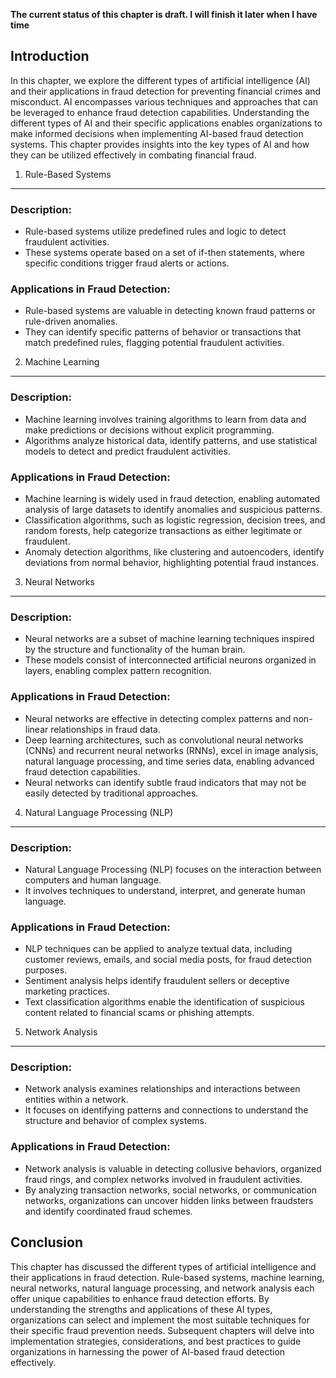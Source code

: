 **The current status of this chapter is draft. I will finish it later when I have time**

Introduction
------------

In this chapter, we explore the different types of artificial intelligence (AI) and their applications in fraud detection for preventing financial crimes and misconduct. AI encompasses various techniques and approaches that can be leveraged to enhance fraud detection capabilities. Understanding the different types of AI and their specific applications enables organizations to make informed decisions when implementing AI-based fraud detection systems. This chapter provides insights into the key types of AI and how they can be utilized effectively in combating financial fraud.

1. Rule-Based Systems
---------------------

### Description:

* Rule-based systems utilize predefined rules and logic to detect fraudulent activities.
* These systems operate based on a set of if-then statements, where specific conditions trigger fraud alerts or actions.

### Applications in Fraud Detection:

* Rule-based systems are valuable in detecting known fraud patterns or rule-driven anomalies.
* They can identify specific patterns of behavior or transactions that match predefined rules, flagging potential fraudulent activities.

2. Machine Learning
-------------------

### Description:

* Machine learning involves training algorithms to learn from data and make predictions or decisions without explicit programming.
* Algorithms analyze historical data, identify patterns, and use statistical models to detect and predict fraudulent activities.

### Applications in Fraud Detection:

* Machine learning is widely used in fraud detection, enabling automated analysis of large datasets to identify anomalies and suspicious patterns.
* Classification algorithms, such as logistic regression, decision trees, and random forests, help categorize transactions as either legitimate or fraudulent.
* Anomaly detection algorithms, like clustering and autoencoders, identify deviations from normal behavior, highlighting potential fraud instances.

3. Neural Networks
------------------

### Description:

* Neural networks are a subset of machine learning techniques inspired by the structure and functionality of the human brain.
* These models consist of interconnected artificial neurons organized in layers, enabling complex pattern recognition.

### Applications in Fraud Detection:

* Neural networks are effective in detecting complex patterns and non-linear relationships in fraud data.
* Deep learning architectures, such as convolutional neural networks (CNNs) and recurrent neural networks (RNNs), excel in image analysis, natural language processing, and time series data, enabling advanced fraud detection capabilities.
* Neural networks can identify subtle fraud indicators that may not be easily detected by traditional approaches.

4. Natural Language Processing (NLP)
------------------------------------

### Description:

* Natural Language Processing (NLP) focuses on the interaction between computers and human language.
* It involves techniques to understand, interpret, and generate human language.

### Applications in Fraud Detection:

* NLP techniques can be applied to analyze textual data, including customer reviews, emails, and social media posts, for fraud detection purposes.
* Sentiment analysis helps identify fraudulent sellers or deceptive marketing practices.
* Text classification algorithms enable the identification of suspicious content related to financial scams or phishing attempts.

5. Network Analysis
-------------------

### Description:

* Network analysis examines relationships and interactions between entities within a network.
* It focuses on identifying patterns and connections to understand the structure and behavior of complex systems.

### Applications in Fraud Detection:

* Network analysis is valuable in detecting collusive behaviors, organized fraud rings, and complex networks involved in fraudulent activities.
* By analyzing transaction networks, social networks, or communication networks, organizations can uncover hidden links between fraudsters and identify coordinated fraud schemes.

Conclusion
----------

This chapter has discussed the different types of artificial intelligence and their applications in fraud detection. Rule-based systems, machine learning, neural networks, natural language processing, and network analysis each offer unique capabilities to enhance fraud detection efforts. By understanding the strengths and applications of these AI types, organizations can select and implement the most suitable techniques for their specific fraud prevention needs. Subsequent chapters will delve into implementation strategies, considerations, and best practices to guide organizations in harnessing the power of AI-based fraud detection effectively.
